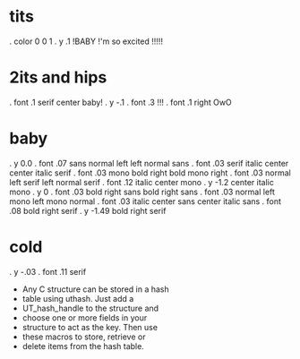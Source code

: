 # tits
. color 0 0 1
. y .1
!BABY !'m
so excited 
!!!!!

 
# 2its and hips 
. font .1 serif center
baby!
. y -.1
. font .3 
!!!
. font .1 right
OwO

# baby
. y 0.0
. font .07 sans normal left
left
normal
sans
. font .03 serif italic center
center
italic
serif
. font .03 mono bold right
bold
mono
right
. font .03 normal left serif
left
normal
serif
. font .12 italic center mono
. y -1.2
center
italic
mono
. y 0
. font .03 bold right sans
bold
right
sans
. font .03 normal left mono
left
mono
normal
. font .03 italic center sans
center
italic
sans
. font .08 bold right serif
. y -1.49
bold
right
serif


# cold
. y -.03
. font .11 serif 
* Any C structure can be stored in a hash 
* table using uthash. Just add a 
* UT_hash_handle to the structure and 
* choose one or more fields in your 
* structure to act as the key. Then use 
* these macros to store, retrieve or 
* delete items from the hash table.